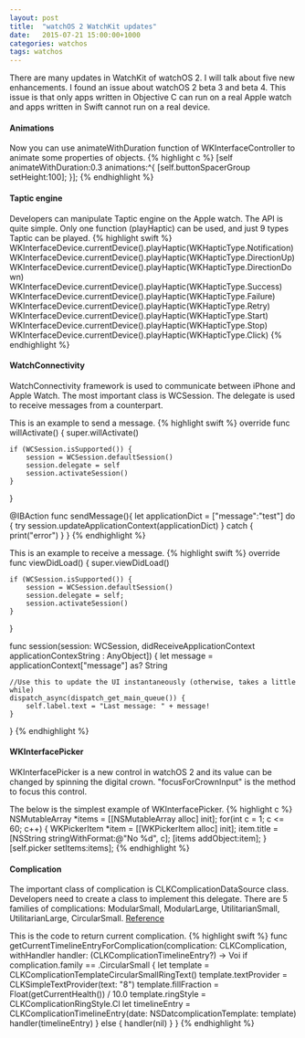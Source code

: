 ```yaml
---
layout: post
title:  "watchOS 2 WatchKit updates"
date:   2015-07-21 15:00:00+1000
categories: watchos
tags: watchos
---
```


There are many updates in WatchKit of watchOS 2. I will talk about five new enhancements. I found an issue about watchOS 2 beta 3 and beta 4. This issue is that only apps written in Objective C can run on a real Apple watch and apps written in Swift cannot run on a real device.

#### Animations
Now you can use animateWithDuration function of WKInterfaceController to animate some properties of objects.
{% highlight c %} 
[self animateWithDuration:0.3 animations:^{
   [self.buttonSpacerGroup setHeight:100];
}];
{% endhighlight %}

#### Taptic engine
Developers can manipulate Taptic engine on the Apple watch. The API is quite simple. Only one function (playHaptic) can be used, and just 9 types Taptic can be played.
{% highlight swift %}
WKInterfaceDevice.currentDevice().playHaptic(WKHapticType.Notification)
WKInterfaceDevice.currentDevice().playHaptic(WKHapticType.DirectionUp)
WKInterfaceDevice.currentDevice().playHaptic(WKHapticType.DirectionDown)
WKInterfaceDevice.currentDevice().playHaptic(WKHapticType.Success)
WKInterfaceDevice.currentDevice().playHaptic(WKHapticType.Failure)
WKInterfaceDevice.currentDevice().playHaptic(WKHapticType.Retry)
WKInterfaceDevice.currentDevice().playHaptic(WKHapticType.Start)
WKInterfaceDevice.currentDevice().playHaptic(WKHapticType.Stop)
WKInterfaceDevice.currentDevice().playHaptic(WKHapticType.Click)
{% endhighlight %}

#### WatchConnectivity
WatchConnectivity framework is used to communicate between iPhone and Apple Watch. The most important class is WCSession. The delegate is used to receive messages from a counterpart.

This is an example to send a message.
{% highlight swift %}
override func willActivate() {
    super.willActivate()
    
    if (WCSession.isSupported()) {
        session = WCSession.defaultSession()
        session.delegate = self
        session.activateSession()
    }
}

@IBAction func sendMessage(){
  let applicationDict = ["message":"test"]
  do {
      try session.updateApplicationContext(applicationDict)
  } catch {
      print("error")
  }
}
{% endhighlight %}

This is an example to receive a message.
{% highlight swift %}
override func viewDidLoad() {
    super.viewDidLoad()
    
    if (WCSession.isSupported()) {
        session = WCSession.defaultSession()
        session.delegate = self;
        session.activateSession()
    }
}

func session(session: WCSession, didReceiveApplicationContext applicationContexString : AnyObject]) {
    let message = applicationContext["message"] as? String
    
    //Use this to update the UI instantaneously (otherwise, takes a little while)
    dispatch_async(dispatch_get_main_queue()) {
        self.label.text = "Last message: " + message!
    }
}
{% endhighlight %}


#### WKInterfacePicker
WKInterfacePicker is a new control in watchOS 2 and its value can be changed by spinning the digital crown. "focusForCrownInput" is the method to focus this control.

The below is the simplest example of WKInterfacePicker.
{% highlight c %}
NSMutableArray *items = [[NSMutableArray alloc] init];
for(int c = 1; c <= 60; c++) {
    WKPickerItem *item = [[WKPickerItem alloc] init];
    item.title = [NSString stringWithFormat:@"No %d", c];
    [items addObject:item];
}
[self.picker setItems:items];
{% endhighlight %}


#### Complication
The important class of complication is CLKComplicationDataSource class. Developers need to create a class to implement this delegate. There are 5 families of complications:  ModularSmall, ModularLarge, UtilitarianSmall, UtilitarianLarge, CircularSmall.
[Reference](http://www.sneakycrab.com/blog/2015/6/10/writing-your-own-watchkit-complications)

This is the code to return current complication.
{% highlight swift %}
func getCurrentTimelineEntryForComplication(complication: CLKComplication, withHandler handler: (CLKComplicationTimelineEntry?) -> Voi
   if complication.family == .CircularSmall {
       let template = CLKComplicationTemplateCircularSmallRingText()
       template.textProvider = CLKSimpleTextProvider(text: "8")
       template.fillFraction = Float(getCurrentHealth()) / 10.0
       template.ringStyle = CLKComplicationRingStyle.Cl
       let timelineEntry = CLKComplicationTimelineEntry(date: NSDatcomplicationTemplate: template)
       handler(timelineEntry)
   } else {
       handler(nil)
   }
}
{% endhighlight %}